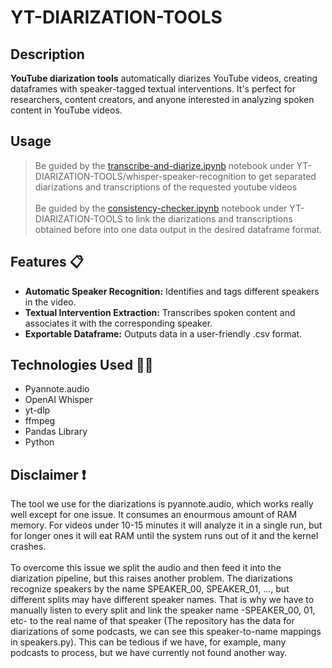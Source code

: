 
# YT-DIARIZATION-TOOLS

## Description
**YouTube diarization tools** automatically diarizes YouTube videos, creating dataframes with speaker-tagged textual interventions. It's perfect for researchers, content creators, and anyone interested in analyzing spoken content in YouTube videos.

## Usage
> Be guided by the [transcribe-and-diarize.ipynb](whisper-speaker-recognition/transcribe-and-diarize.ipynb) notebook under YT-DIARIZATION-TOOLS/whisper-speaker-recognition to get separated diarizations and transcriptions of the requested youtube videos\
> \
> Be guided by the [consistency-checker.ipynb](consistency-checker.ipynb) notebook under YT-DIARIZATION-TOOLS to link the diarizations and transcriptions obtained before into one data output in the desired dataframe format.


## Features 📋
- **Automatic Speaker Recognition:** Identifies and tags different speakers in the video.
- **Textual Intervention Extraction:** Transcribes spoken content and associates it with the corresponding speaker.
- **Exportable Dataframe:** Outputs data in a user-friendly .csv format.

## Technologies Used 👨‍💻
- Pyannote.audio
- OpenAI Whisper
- yt-dlp
- ffmpeg
- Pandas Library
- Python

## Disclaimer ❗
The tool we use for the diarizations is pyannote.audio, which works really well except for one issue. It consumes an enourmous amount of RAM memory. For videos under 10-15 minutes it will analyze it in a single run, but for longer ones it will eat RAM until the system runs out of it and the kernel crashes.
\
\
To overcome this issue we split the audio and then feed it into the diarization pipeline, but this raises another problem. The diarizations recognize speakers by the name SPEAKER_00, SPEAKER_01, ..., but different splits may have different speaker names. That is why we have to manually listen to every split and link the speaker name -SPEAKER_00, 01, etc- to the real name of that speaker (The repository has the data for diarizations of some podcasts, we can see this speaker-to-name mappings in speakers.py). This can be tedious if we have, for example, many podcasts to process, but we have currently not found another way.
